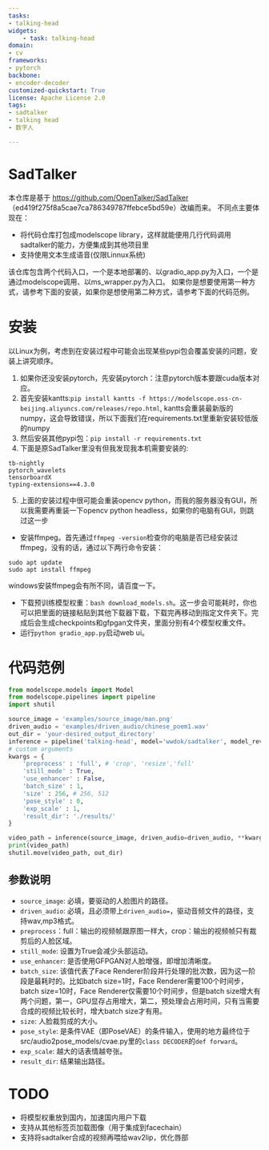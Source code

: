 ```yaml
---
tasks:
- talking-head
widgets:
    - task: talking-head
domain:
- cv
frameworks:
- pytorch
backbone:
- encoder-decoder
customized-quickstart: True
license: Apache License 2.0
tags:
- sadtalker
- talking head
- 数字人

---
```


# SadTalker
本仓库是基于 https://github.com/OpenTalker/SadTalker （ed419f275f8a5cae7ca786349787ffebce5bd59e）改编而来。
不同点主要体现在：
* 将代码仓库打包成modelscope library，这样就能便用几行代码调用sadtalker的能力，方便集成到其他项目里
* 支持使用文本生成语音(仅限Linnux系统)


该仓库包含两个代码入口，一个是本地部署的、以gradio_app.py为入口，一个是通过modelscope调用、以ms_wrapper.py为入口。
如果你是想要使用第一种方式，请参考下面的安装，如果你是想使用第二种方式，请参考下面的代码范例。

# 安装
以Linux为例，考虑到在安装过程中可能会出现某些pypi包会覆盖安装的问题，安装上讲究顺序。
1. 如果你还没安装pytorch，先安装pytorch：注意pytorch版本要跟cuda版本对应。
2. 首先安装kantts:`pip install kantts -f https://modelscope.oss-cn-beijing.aliyuncs.com/releases/repo.html`, kantts会重装最新版的numpy，这会导致错误，所以下面我们在requirements.txt里重新安装较低版的numpy
3. 然后安装其他pypi包：`pip install -r requirements.txt`
4. 下面是原SadTalker里没有但我发现我本机需要安装的:
```
tb-nightly
pytorch_wavelets
tensorboardX
typing-extensions==4.3.0
```
5. 上面的安装过程中很可能会重装opencv python，而我的服务器没有GUI，所以我需要再重装一下opencv python headless，如果你的电脑有GUI，则跳过这一步
* 安装ffmpeg。首先通过`ffmpeg -version`检查你的电脑是否已经安装过ffmpeg，没有的话，通过以下两行命令安装：
```
sudo apt update
sudo apt install ffmpeg
```
windows安装ffmpeg会有所不同，请百度一下。
* 下载预训练模型权重：`bash download_models.sh`。这一步会可能耗时，你也可以把里面的链接粘贴到其他下载器下载，下载完再移动到指定文件夹下。完成后会生成checkpoints和gfpgan文件夹，里面分别有4个模型权重文件。
* 运行`python gradio_app.py`启动web ui。


# 代码范例
```python
from modelscope.models import Model
from modelscope.pipelines import pipeline
import shutil

source_image = 'examples/source_image/man.png'
driven_audio = 'examples/driven_audio/chinese_poem1.wav'
out_dir = 'your-desired_output_directory'
inference = pipeline('talking-head', model='wwdok/sadtalker', model_revision='v1.0.0')
# custom arguments
kwargs = {
    'preprocess' : 'full', # 'crop', 'resize','full'
    'still_mode' : True,
    'use_enhancer' : False,
    'batch_size' : 1,
    'size' : 256, # 256, 512
    'pose_style' : 0,
    'exp_scale' : 1,
    'result_dir': './results/'
}

video_path = inference(source_image, driven_audio=driven_audio, **kwargs)
print(video_path)
shutil.move(video_path, out_dir)
```

## 参数说明
* `source_image`: 必填，要驱动的人脸图片的路径。
* `driven_audio`: 必填，且必须带上`driven_audio=`，驱动音频文件的路径，支持wav,mp3格式。
* `preprocess`：full：输出的视频帧跟原图一样大，crop：输出的视频帧只有裁剪后的人脸区域。
* `still_mode`: 设置为True会减少头部运动。
* `use_enhancer`: 是否使用GFPGAN对人脸增强，即增加清晰度。
* `batch_size`: 该值代表了Face Renderer阶段并行处理的批次数，因为这一阶段是最耗时的。比如batch size=1时，Face Renderer需要100个时间步，batch size=10时，Face Renderer仅需要10个时间步，但是batch size增大有两个问题，第一，GPU显存占用增大，第二，预处理会占用时间，只有当需要合成的视频比较长时，增大batch size才有用。
* `size`: 人脸裁剪成的大小。
* `pose_style`: 是条件VAE（即PoseVAE）的条件输入，使用的地方最终位于src/audio2pose_models/cvae.py里的`class DECODER`的`def forward`。
* `exp_scale`: 越大的话表情越夸张。
* `result_dir`: 结果输出路径。

# TODO
* 将模型权重放到国内，加速国内用户下载
* 支持从其他标签页加载图像（用于集成到facechain）
* 支持将sadtalker合成的视频再喂给wav2lip，优化唇部